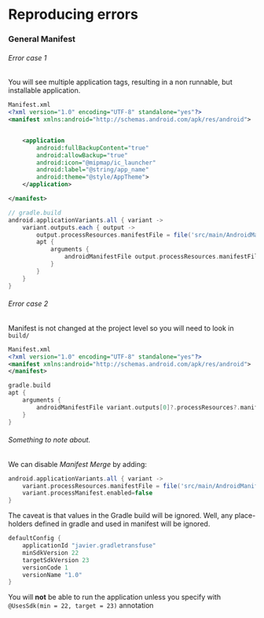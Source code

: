 # Reproducing errors



### General Manifest

###### Error case 1

You will see multiple application tags, resulting in a non runnable, but installable application.

```xml
Manifest.xml
<?xml version="1.0" encoding="UTF-8" standalone="yes"?>
<manifest xmlns:android="http://schemas.android.com/apk/res/android">


    <application
        android:fullBackupContent="true"
        android:allowBackup="true"
        android:icon="@mipmap/ic_launcher"
        android:label="@string/app_name"
        android:theme="@style/AppTheme">
    </application>

</manifest>
```



```gradle
// gradle.build
android.applicationVariants.all { variant ->
    variant.outputs.each { output ->
        output.processResources.manifestFile = file('src/main/AndroidManifest.xml')
        apt {
            arguments {
                androidManifestFile output.processResources.manifestFile
            }
        }
    }
}

```

###### Error case 2

Manifest is not changed at the project level so you will need to look in ```build/```

```xml
Manifest.xml
<?xml version="1.0" encoding="UTF-8" standalone="yes"?>
<manifest xmlns:android="http://schemas.android.com/apk/res/android">
</manifest>
```

```gradle
gradle.build
apt {
    arguments {
        androidManifestFile variant.outputs[0]?.processResources?.manifestFile
    }
}
```

###### Something to note about.

We can disable *Manifest Merge* by adding:

```gradle
android.applicationVariants.all { variant ->
    variant.processResources.manifestFile = file('src/main/AndroidManifest.xml')
    variant.processManifest.enabled=false
}
```

The caveat is that values in the Gradle build will be ignored. Well, any place-holders defined in gradle and used in manifest will be ignored.

```gradle
defaultConfig {
    applicationId "javier.gradletransfuse"
    minSdkVersion 22
    targetSdkVersion 23
    versionCode 1
    versionName "1.0"
}
```

You will **not** be able to run the application unless you specify with ```@UsesSdk(min = 22, target = 23)``` annotation



